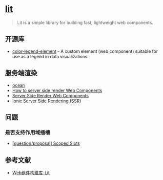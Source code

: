 # [lit](https://github.com/lit/lit)

> Lit is a simple library for building fast, lightweight web components.

## 开源库

- [color-legend-element](https://github.com/clhenrick/color-legend-element) - A custom element (web component) suitable for use as a legend in data visualizations

## 服务端渲染

- [ocean](https://github.com/matthewp/ocean)
- [How to server side render Web Components](https://lamplightdev.com/blog/2019/07/20/how-to-server-side-render-web-components/)
- [Server Side Render Web Components](https://dev.to/steveblue/server-side-rendering-web-components-320g)
- [Ionic Server Side Rendering (SSR)](https://ionic-5-full-starter-app-docs.ionicthemes.com/server-side-rendering-ssr)


## 问题

### 是否支持作用域插槽

- [[question/proposal] Scoped Slots](https://github.com/lit/lit-element/issues/646)

## 参考文献

- [Web组件构建库-Lit](https://zhuanlan.zhihu.com/p/524015045)
